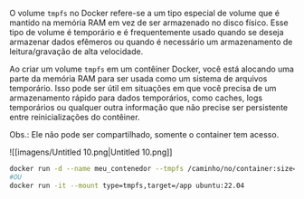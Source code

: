 O volume `tmpfs` no Docker refere-se a um tipo especial de volume que é mantido na memória RAM em vez de ser armazenado no disco físico. Esse tipo de volume é temporário e é frequentemente usado quando se deseja armazenar dados efêmeros ou quando é necessário um armazenamento de leitura/gravação de alta velocidade.

Ao criar um volume `tmpfs` em um contêiner Docker, você está alocando uma parte da memória RAM para ser usada como um sistema de arquivos temporário. Isso pode ser útil em situações em que você precisa de um armazenamento rápido para dados temporários, como caches, logs temporários ou qualquer outra informação que não precise ser persistente entre reinicializações do contêiner.

  

Obs.: Ele não pode ser compartilhado, somente o container tem acesso.

  

![[imagens/Untitled 10.png|Untitled 10.png]]

  

```Bash
docker run -d --name meu_contenedor --tmpfs /caminho/no/container:size=100m ubuntu:22.04
#OU
docker run -it --mount type=tmpfs,target=/app ubuntu:22.04
```